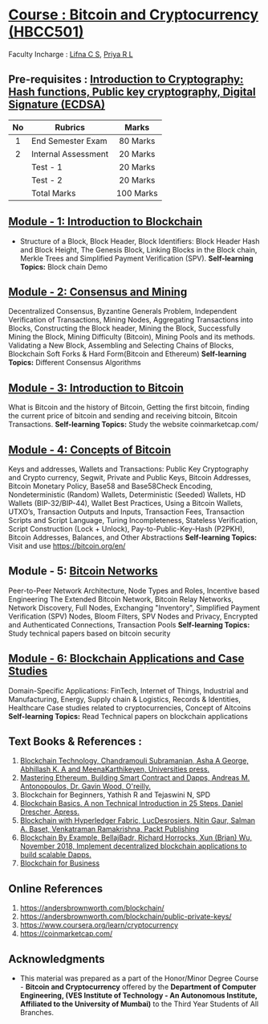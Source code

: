 # [Course : Bitcoin and Cryptocurrency (HBCC501)](https://drive.google.com/file/d/146HOjk90NuCwUYXYCr3DWJx7hNyhPZe2/view)
Faculty Incharge : [Lifna C S](mailto:lifna.cs@ves.ac.in), [Priya R L](mailto:priya.rl@ves.ac.in)

## Pre-requisites : [Introduction to Cryptography: Hash functions, Public key cryptography, Digital Signature (ECDSA)](https://github.com/LifnaJos/HBCC501-Bitcoin-and-Cryptocurrency/blob/main/M0_Intoduction_Cryptography.pdf)
| No | Rubrics | Marks |
| :--: | ------------------ | :----: | 
| 1 | End Semester Exam | 80 Marks | 
| 2 | Internal Assessment | 20 Marks | 
|   | Test - 1 | 20 Marks | 
|   | Test - 2 |  20 Marks |
|   | Total Marks | 100 Marks | 

## [Module - 1:  Introduction to Blockchain](https://github.com/LifnaJos/HBCC501-Bitcoin-and-Cryptocurrency/blob/main/M1_Intoduction_Blockchain_autonomy.pdf)
* Structure of a Block, Block Header, Block Identifiers: Block Header Hash and Block Height, The Genesis Block, Linking Blocks in the Block chain, Merkle Trees and Simplified Payment Verification (SPV).
**Self-learning Topics:** Block chain Demo

## [Module - 2: Consensus and Mining](https://github.com/LifnaJos/HBCC501-Bitcoin-and-Cryptocurrency/blob/main/M2_Consensus_Mining_compressed.pdf)
Decentralized Consensus, Byzantine Generals Problem, Independent Verification of Transactions, Mining Nodes, Aggregating Transactions into Blocks, Constructing the Block header, Mining the Block, Successfully Mining the Block, Mining Difficulty (Bitcoin), Mining Pools and its methods. Validating a New Block, Assembling and Selecting Chains of Blocks, Blockchain Soft Forks & Hard Form(Bitcoin and Ethereum)
**Self-learning Topics:** Different Consensus Algorithms
  
## [Module - 3: Introduction to Bitcoin](https://github.com/LifnaJos/HBCC501-Bitcoin-and-Cryptocurrency/blob/main/M3_Introduction_Bitcoin.pdf)									
What is Bitcoin and the history of Bitcoin, Getting the first bitcoin, finding the current price of bitcoin and sending and receiving bitcoin, Bitcoin Transactions.
**Self-learning Topics:** Study the website coinmarketcap.com/ 

## [Module - 4: Concepts of Bitcoin](https://github.com/LifnaJos/HBCC501-Bitcoin-and-Cryptocurrency/blob/main/M4_Concepts%20of%20Bitcoin.pdf)
Keys and addresses, Wallets and Transactions: Public Key Cryptography and Crypto currency, Segwit,  Private and Public Keys, Bitcoin Addresses, Bitcoin Monetary Policy, Base58 and Base58Check Encoding, Nondeterministic (Random) Wallets, Deterministic (Seeded) Wallets, HD Wallets (BIP-32/BIP-44), Wallet Best Practices, Using a Bitcoin Wallets, UTXO’s, Transaction Outputs and Inputs, Transaction Fees, Transaction Scripts and Script Language, Turing Incompleteness, Stateless Verification, Script Construction (Lock + Unlock), Pay-to-Public-Key-Hash (P2PKH), Bitcoin Addresses, Balances, and Other Abstractions
**Self-learning Topics:** Visit and use https://bitcoin.org/en/
  
## Module  - 5:  [Bitcoin Networks](https://github.com/LifnaJos/HBCC501-Bitcoin-and-Cryptocurrency/blob/main/M5_Bitcoin_Networks.pdf)
Peer-to-Peer Network Architecture, Node Types and Roles, Incentive based Engineering The Extended Bitcoin Network, Bitcoin Relay Networks, Network Discovery, Full Nodes, Exchanging "Inventory", Simplified Payment Verification (SPV) Nodes, Bloom Filters, SPV Nodes and Privacy, Encrypted and Authenticated Connections, Transaction Pools
**Self-learning Topics:** Study technical papers based on bitcoin security

## [Module  - 6: Blockchain Applications and Case Studies](https://github.com/LifnaJos/HBCC501-Bitcoin-and-Cryptocurrency/blob/main/Blockchain_CaseStudies.pdf)
Domain-Specific Applications: FinTech, Internet of Things, Industrial and Manufacturing, Energy, Supply chain & Logistics, Records & Identities, Healthcare Case studies related to cryptocurrencies, Concept of Altcoins
**Self-learning Topics:** Read Technical papers on blockchain applications

## Text Books & References :
1. [Blockchain Technology, Chandramouli Subramanian, Asha A George, Abhillash K.
A and MeenaKarthikeyen, Universities press.](https://www.universitiespress.com/details?id=9789389211634)
2. [Mastering Ethereum, Building Smart Contract and Dapps, Andreas M. Antonopoulos, Dr. Gavin Wood, O'reilly.](https://drive.google.com/file/d/12gMxWvGSquUEQfWpEFenwgMHIY57JcE7/view?usp=sharing)
3. Blockchain for Beginners, Yathish R and Tejaswini N, SPD
4. [Blockchain Basics, A non Technical Introduction in 25 Steps, Daniel Drescher, Apress.](https://drive.google.com/file/d/1L6TCfOr8iZ3AZRgQ3QRp8Ypkir7F7op5/view?usp=sharing)
5. [Blockchain with Hyperledger Fabric, LucDesrosiers, Nitin Gaur, Salman A. Baset, Venkatraman Ramakrishna, Packt Publishing](https://drive.google.com/file/d/1e0wnzWfuTeObsafABwzr8qTuHztGrD_b/view?usp=sharing)
6. [Blockchain By Example, BellajBadr, Richard Horrocks, Xun (Brian) Wu, November 2018, Implement decentralized blockchain applications to build scalable Dapps.](https://github.com/PacktPublishing/Blockchain-By-Example)
7. [Blockchain for Business](https://www.ibm.com/downloads/cas/3EGWKGX7)

## Online References
1. https://andersbrownworth.com/blockchain/
2. https://andersbrownworth.com/blockchain/public-private-keys/
3. https://www.coursera.org/learn/cryptocurrency
4. https://coinmarketcap.com/

## Acknowledgments
* This material was prepared as a part of the Honor/Minor Degree Course - **Bitcoin and Cryptocurrency** offered by the **Department of Computer Engineering, (VES Institute of Technology - An Autonomous Institute, Affiliated to the University of Mumbai)** to the Third Year Students of All Branches.
